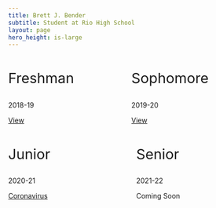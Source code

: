 ```yaml
---
title: Brett J. Bender
subtitle: Student at Rio High School 
layout: page
hero_height: is-large
---
```

<style>
  .title {
    font-size: 1.8rem;
  }
</style>
<div class="columns">
  <div class="column">
    <div class="card">
      <div class="card-content">
        <p class="title has-text-centered">
          Freshman
        </p>
        <p class="subtitle has-text-centered">
          2018-19
        </p>
      </div>
      <footer class="card-footer">
        <p class="card-footer-item">
          <span>
            <a href="{{ "/freshman" | relative_url }}">View</a>
          </span>
        </p>
      </footer>
    </div>
  </div>
  <div class="column">
    <div class="card">
      <div class="card-content">
        <p class="title has-text-centered">
          Sophomore
        </p>
	<p class="subtitle has-text-centered">
	  2019-20
	</p>
      </div>
      <footer class="card-footer">
        <p class="card-footer-item">
          <span>
            <a href="{{ "/sophomore" | relative_url }}">View</a>
          </span>
        </p>
      </footer>
    </div>
  </div>
</div>
<div class="columns">
  <div class="column">
    <div class="card">
      <div class="card-content">
        <p class="title has-text-centered">
          Junior
        </p>
	<p class="subtitle has-text-centered">
	  2020-21
	</p>
      </div>
      <footer class="card-footer">
        <p class="card-footer-item">
          <span>
		  <a href="{{ "/junior" | relative_url }}">Coronavirus</a>
          </span>
        </p>
      </footer>
    </div>
  </div>
  <div class="column">
    <div class="card">
      <div class="card-content">
        <p class="title has-text-centered">
          Senior
        </p>
	<p class="subtitle has-text-centered">
	  2021-22
	</p>
      </div>
      <footer class="card-footer">
        <p class="card-footer-item">
          <span>
            <a>Coming Soon</a>
          </span>
        </p>
      </footer>
    </div>
  </div>
</div>
